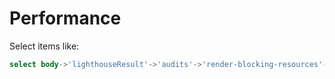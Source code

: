 # Performance

Select items like:
```sql
select body->'lighthouseResult'->'audits'->'render-blocking-resources'->'details'->'items' as test from audit_reports limit 1;
```
